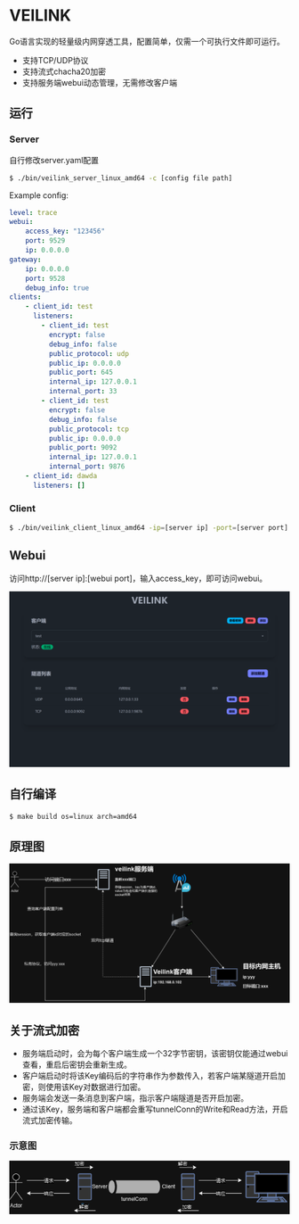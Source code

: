 # VEILINK
Go语言实现的轻量级内网穿透工具，配置简单，仅需一个可执行文件即可运行。
- 支持TCP/UDP协议
- 支持流式chacha20加密
- 支持服务端webui动态管理，无需修改客户端
## 运行
### Server
自行修改server.yaml配置
```bash
$ ./bin/veilink_server_linux_amd64 -c [config file path]
```
Example config:
```yaml
level: trace
webui:
    access_key: "123456"
    port: 9529
    ip: 0.0.0.0
gateway:
    ip: 0.0.0.0
    port: 9528
    debug_info: true
clients:
    - client_id: test
      listeners:
        - client_id: test
          encrypt: false
          debug_info: false
          public_protocol: udp
          public_ip: 0.0.0.0
          public_port: 645
          internal_ip: 127.0.0.1
          internal_port: 33
        - client_id: test
          encrypt: false
          debug_info: false
          public_protocol: tcp
          public_ip: 0.0.0.0
          public_port: 9092
          internal_ip: 127.0.0.1
          internal_port: 9876
    - client_id: dawda
      listeners: []
```
### Client
```bash
$ ./bin/veilink_client_linux_amd64 -ip=[server ip] -port=[server port] -id=[client id] -level=[logrus level] -encrypt=[encrypt true or false] -key=[encrypt key]
```
## Webui
访问http://[server ip]:[webui port]，输入access_key，即可访问webui。

![alt text](./docs/webui.png)
## 自行编译
```bash
$ make build os=linux arch=amd64
```
## 原理图
![](./docs/velink_back.drawio.png)
## 关于流式加密
- 服务端启动时，会为每个客户端生成一个32字节密钥，该密钥仅能通过webui查看，重启后密钥会重新生成。
- 客户端启动时将该Key编码后的字符串作为参数传入，若客户端某隧道开启加密，则使用该Key对数据进行加密。
- 服务端会发送一条消息到客户端，指示客户端隧道是否开启加密。
- 通过该Key，服务端和客户端都会重写tunnelConn的Write和Read方法，开启流式加密传输。
### 示意图
![](./docs/TCPencrytp.drawio.png)